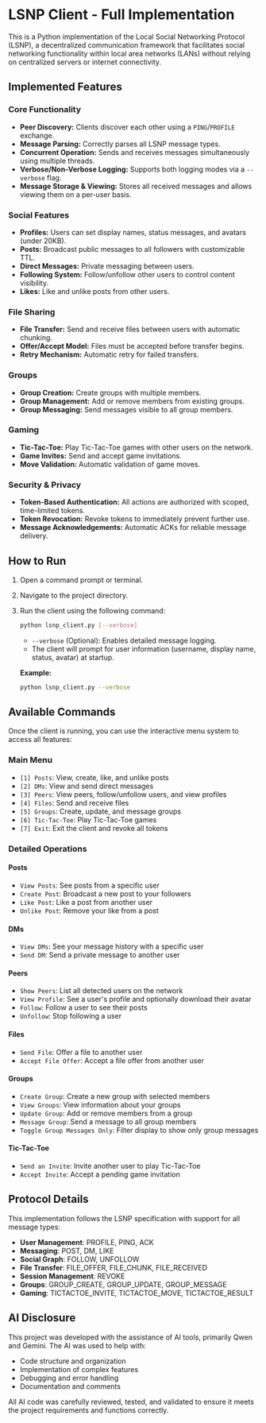 # LSNP Client - Full Implementation

This is a Python implementation of the Local Social Networking Protocol (LSNP), a decentralized communication framework that facilitates social networking functionality within local area networks (LANs) without relying on centralized servers or internet connectivity.

## Implemented Features

### Core Functionality
*   **Peer Discovery:** Clients discover each other using a `PING`/`PROFILE` exchange.
*   **Message Parsing:** Correctly parses all LSNP message types.
*   **Concurrent Operation:** Sends and receives messages simultaneously using multiple threads.
*   **Verbose/Non-Verbose Logging:** Supports both logging modes via a `--verbose` flag.
*   **Message Storage & Viewing:** Stores all received messages and allows viewing them on a per-user basis.

### Social Features
*   **Profiles:** Users can set display names, status messages, and avatars (under 20KB).
*   **Posts:** Broadcast public messages to all followers with customizable TTL.
*   **Direct Messages:** Private messaging between users.
*   **Following System:** Follow/unfollow other users to control content visibility.
*   **Likes:** Like and unlike posts from other users.

### File Sharing
*   **File Transfer:** Send and receive files between users with automatic chunking.
*   **Offer/Accept Model:** Files must be accepted before transfer begins.
*   **Retry Mechanism:** Automatic retry for failed transfers.

### Groups
*   **Group Creation:** Create groups with multiple members.
*   **Group Management:** Add or remove members from existing groups.
*   **Group Messaging:** Send messages visible to all group members.

### Gaming
*   **Tic-Tac-Toe:** Play Tic-Tac-Toe games with other users on the network.
*   **Game Invites:** Send and accept game invitations.
*   **Move Validation:** Automatic validation of game moves.

### Security & Privacy
*   **Token-Based Authentication:** All actions are authorized with scoped, time-limited tokens.
*   **Token Revocation:** Revoke tokens to immediately prevent further use.
*   **Message Acknowledgements:** Automatic ACKs for reliable message delivery.

## How to Run

1.  Open a command prompt or terminal.
2.  Navigate to the project directory.
3.  Run the client using the following command:

    ```bash
    python lsnp_client.py [--verbose]
    ```

    *   `--verbose` (Optional): Enables detailed message logging.
    *   The client will prompt for user information (username, display name, status, avatar) at startup.

    **Example:**
    ```bash
    python lsnp_client.py --verbose
    ```

## Available Commands

Once the client is running, you can use the interactive menu system to access all features:

### Main Menu
*   `[1] Posts`: View, create, like, and unlike posts
*   `[2] DMs`: View and send direct messages
*   `[3] Peers`: View peers, follow/unfollow users, and view profiles
*   `[4] Files`: Send and receive files
*   `[5] Groups`: Create, update, and message groups
*   `[6] Tic-Tac-Toe`: Play Tic-Tac-Toe games
*   `[7] Exit`: Exit the client and revoke all tokens

### Detailed Operations

#### Posts
*   `View Posts`: See posts from a specific user
*   `Create Post`: Broadcast a new post to your followers
*   `Like Post`: Like a post from another user
*   `Unlike Post`: Remove your like from a post

#### DMs
*   `View DMs`: See your message history with a specific user
*   `Send DM`: Send a private message to another user

#### Peers
*   `Show Peers`: List all detected users on the network
*   `View Profile`: See a user's profile and optionally download their avatar
*   `Follow`: Follow a user to see their posts
*   `Unfollow`: Stop following a user

#### Files
*   `Send File`: Offer a file to another user
*   `Accept File Offer`: Accept a file offer from another user

#### Groups
*   `Create Group`: Create a new group with selected members
*   `View Groups`: View information about your groups
*   `Update Group`: Add or remove members from a group
*   `Message Group`: Send a message to all group members
*   `Toggle Group Messages Only`: Filter display to show only group messages

#### Tic-Tac-Toe
*   `Send an Invite`: Invite another user to play Tic-Tac-Toe
*   `Accept Invite`: Accept a pending game invitation

## Protocol Details

This implementation follows the LSNP specification with support for all message types:

*   **User Management**: PROFILE, PING, ACK
*   **Messaging**: POST, DM, LIKE
*   **Social Graph**: FOLLOW, UNFOLLOW
*   **File Transfer**: FILE_OFFER, FILE_CHUNK, FILE_RECEIVED
*   **Session Management**: REVOKE
*   **Groups**: GROUP_CREATE, GROUP_UPDATE, GROUP_MESSAGE
*   **Gaming**: TICTACTOE_INVITE, TICTACTOE_MOVE, TICTACTOE_RESULT

## AI Disclosure

This project was developed with the assistance of AI tools, primarily Qwen and Gemini. The AI was used to help with:
- Code structure and organization
- Implementation of complex features
- Debugging and error handling
- Documentation and comments

All AI code was carefully reviewed, tested, and validated to ensure it meets the project requirements and functions correctly.

